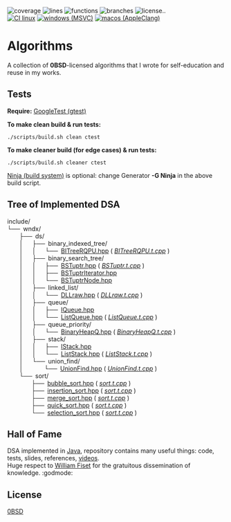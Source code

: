 ![coverage ](https://img.shields.io/badge/coverage:-gray)
![lines    ](https://img.shields.io/badge/L-99%25-brightgreen)
![functions](https://img.shields.io/badge/F-98%25-brightgreen)
![branches ](https://img.shields.io/badge/B-97%25-brightgreen)
![license..](https://img.shields.io/github/license/WANDEX/algorithms?color=black)\
[![CI linux][ci_linux_bdg]]([ci_linux])
[![windows (MSVC)][ci_windows_bdg]]([ci_windows])
[![macos (AppleClang)][ci_macos_bdg]]([ci_macos])

# Algorithms
A collection of **0BSD**-licensed algorithms that I wrote for self-education and reuse in my works.

## Tests
**Require:** [GoogleTest (gtest)](https://github.com/google/googletest)

**To make clean build & run tests:**
```
./scripts/build.sh clean ctest
```

**To make cleaner build (for edge cases) & run tests:**
```
./scripts/build.sh cleaner ctest
```

[Ninja (build system)](https://github.com/ninja-build/ninja)
is optional: change Generator **-G Ninja** in the above build script.

## Tree of Implemented DSA
include/\
└── wndx/\
    ├── ds/\
    │   ├── binary_indexed_tree/\
    │   │   └── [BITreeRQPU.hpp] ( *[BITreeRQPU.t.cpp]* )\
    │   ├── binary_search_tree/\
    │   │   ├── [BSTuptr.hpp] ( *[BSTuptr.t.cpp]* )\
    │   │   ├── [BSTuptrIterator.hpp]\
    │   │   └── [BSTuptrNode.hpp]\
    │   ├── linked_list/\
    │   │   └── [DLLraw.hpp] ( *[DLLraw.t.cpp]* )\
    │   ├── queue/\
    │   │   ├── [IQueue.hpp]\
    │   │   └── [ListQueue.hpp] ( *[ListQueue.t.cpp]* )\
    │   ├── queue_priority/\
    │   │   └── [BinaryHeapQ.hpp] ( *[BinaryHeapQ.t.cpp]* )\
    │   ├── stack/\
    │   │   ├── [IStack.hpp]\
    │   │   └── [ListStack.hpp] ( *[ListStack.t.cpp]* )\
    │   └── union_find/\
    │       └── [UnionFind.hpp] ( *[UnionFind.t.cpp]* )\
    └── sort/\
        ├── [bubble_sort.hpp] ( *[sort.t.cpp]* )\
        ├── [insertion_sort.hpp] ( *[sort.t.cpp]* )\
        ├── [merge_sort.hpp] ( *[sort.t.cpp]* )\
        ├── [quick_sort.hpp] ( *[sort.t.cpp]* )\
        └── [selection_sort.hpp] ( *[sort.t.cpp]* )

[BITreeRQPU.hpp              ]: ./include/wndx/ds/binary_indexed_tree/BITreeRQPU.hpp
[BITreeRQPU.t.cpp            ]: ./tests/units/ds/binary_indexed_tree/BITreeRQPU.t.cpp
[BSTuptr.hpp                 ]: ./include/wndx/ds/binary_search_tree/BSTuptr.hpp
[BSTuptr.t.cpp               ]: ./tests/units/ds/binary_search_tree/BSTuptr.t.cpp
[BSTuptrIterator.hpp         ]: ./include/wndx/ds/binary_search_tree/BSTuptrIterator.hpp
[BSTuptrNode.hpp             ]: ./include/wndx/ds/binary_search_tree/BSTuptrNode.hpp
[BinaryHeapQ.hpp             ]: ./include/wndx/ds/queue_priority/BinaryHeapQ.hpp
[BinaryHeapQ.t.cpp           ]: ./tests/units/ds/queue_priority/BinaryHeapQ.t.cpp
[DLLraw.hpp                  ]: ./include/wndx/ds/linked_list/DLLraw.hpp
[DLLraw.t.cpp                ]: ./tests/units/ds/linked_list/DLLraw.t.cpp
[IQueue.hpp                  ]: ./include/wndx/ds/queue/IQueue.hpp
[IStack.hpp                  ]: ./include/wndx/ds/stack/IStack.hpp
[ListQueue.hpp               ]: ./include/wndx/ds/queue/ListQueue.hpp
[ListQueue.t.cpp             ]: ./tests/units/ds/queue/ListQueue.t.cpp
[ListStack.hpp               ]: ./include/wndx/ds/stack/ListStack.hpp
[ListStack.t.cpp             ]: ./tests/units/ds/stack/ListStack.t.cpp
[UnionFind.hpp               ]: ./include/wndx/ds/union_find/UnionFind.hpp
[UnionFind.t.cpp             ]: ./tests/units/ds/union_find/UnionFind.t.cpp
[bubble_sort.hpp             ]: ./include/wndx/sort/bubble_sort.hpp
[insertion_sort.hpp          ]: ./include/wndx/sort/insertion_sort.hpp
[merge_sort.hpp              ]: ./include/wndx/sort/merge_sort.hpp
[quick_sort.hpp              ]: ./include/wndx/sort/quick_sort.hpp
[selection_sort.hpp          ]: ./include/wndx/sort/selection_sort.hpp
[sort.t.cpp                  ]: ./tests/units/sort/sort.t.cpp

## Hall of Fame
DSA implemented in [Java](https://github.com/williamfiset/Algorithms),
repository contains many useful things: code, tests, slides, references,
[videos](https://www.youtube.com/c/WilliamFiset-videos/playlists).\
Huge respect to [William Fiset](https://github.com/williamfiset)
for the gratuitous dissemination of knowledge. :godmode:

## License
[0BSD](https://choosealicense.com/licenses/0bsd/)

[ci_linux       ]: https://github.com/WANDEX/algorithms/actions/workflows/ci_linux.yml
[ci_linux_bdg   ]: https://github.com/WANDEX/algorithms/actions/workflows/ci_linux.yml/badge.svg
[ci_windows     ]: https://github.com/WANDEX/algorithms/actions/workflows/ci_windows.yml
[ci_windows_bdg ]: https://github.com/WANDEX/algorithms/actions/workflows/ci_windows.yml/badge.svg
[ci_macos       ]: https://github.com/WANDEX/algorithms/actions/workflows/ci_macos.yml
[ci_macos_bdg   ]: https://github.com/WANDEX/algorithms/actions/workflows/ci_macos.yml/badge.svg
